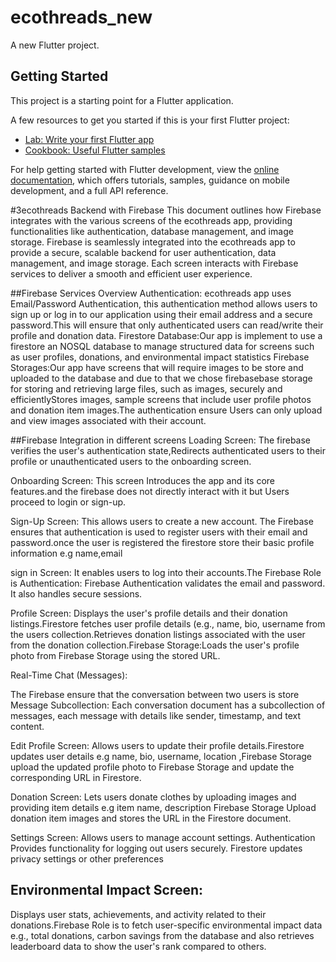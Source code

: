# ecothreads_new

A new Flutter project.

## Getting Started

This project is a starting point for a Flutter application.

A few resources to get you started if this is your first Flutter project:

- [Lab: Write your first Flutter app](https://docs.flutter.dev/get-started/codelab)
- [Cookbook: Useful Flutter samples](https://docs.flutter.dev/cookbook)

For help getting started with Flutter development, view the
[online documentation](https://docs.flutter.dev/), which offers tutorials,
samples, guidance on mobile development, and a full API reference.


#3ecothreads Backend with Firebase
This document outlines how Firebase integrates with the various screens of the ecothreads app, providing functionalities like authentication, database management, and image storage.
Firebase is  seamlessly integrated into the ecothreads app to provide a secure, scalable backend for user authentication, data management, and image storage. Each screen interacts with Firebase services to deliver a smooth and efficient user experience.

##Firebase Services Overview
Authentication:
ecothreads app uses Email/Password Authentication,  this authentication method allows users to sign up or log in to our application using their email address and a secure password.This will ensure that  only authenticated users can read/write their profile and donation data.
Firestore Database:Our app is implement to use a firestore an NOSQL database to manage  structured data for screens such  as user profiles, donations, and environmental impact statistics
Firebase Storages:Our app have screens that will require images to be store and uploaded to the database and due to that we chose firebasebase storage   for storing and retrieving large files, such as images, securely and efficientlyStores images, sample screens that include user profile photos and donation item images.The authentication ensure Users can only upload and view images associated with their account.


 ##Firebase Integration in different screens
Loading Screen:
 The firebase verifies the user's authentication state,Redirects authenticated users to their profile or unauthenticated users to the onboarding screen.

 Onboarding Screen:
This screen Introduces the app and its core features.and the firebase does not directly interact with it but Users proceed to login or sign-up.

 Sign-Up Screen:
This  allows users to create a new account.
 The Firebase ensures that  authentication is used to register users with their email and password.once the user is registered the firestore store their basic profile information e.g name,email


sign in Screen:
It  enables users to log into their accounts.The Firebase Role is Authentication: Firebase Authentication validates the email and password. It also handles secure sessions.

 Profile Screen:
Displays the user's profile details and their donation listings.Firestore fetches user profile details (e.g., name, bio, username from the users collection.Retrieves donation listings associated with the user from the donation collection.Firebase Storage:Loads the user's profile photo from Firebase Storage using the stored URL.

 Real-Time Chat (Messages):

The Firebase ensure that the conversation between two users is store
Message Subcollection: Each conversation document has a subcollection of messages, each message with details like sender, timestamp, and text content.


 Edit Profile Screen:
Allows users to update their profile details.Firestore updates user details e.g name, bio, username, location ,Firebase Storage upload the updated profile photo to Firebase Storage and update the corresponding URL in Firestore.

 Donation Screen:
Lets users donate clothes by uploading images and providing item details  e.g item name, description
Firebase Storage Upload donation item images and stores the URL in the Firestore document.


Settings Screen:
 Allows users to manage account settings.
Authentication Provides functionality for logging out users securely.
Firestore updates privacy settings or other preferences

## Environmental Impact Screen:
Displays user stats, achievements, and activity related to their donations.Firebase Role is to fetch user-specific environmental impact data e.g., total donations, carbon savings from the database and also retrieves leaderboard data to show the user's rank compared to others.




